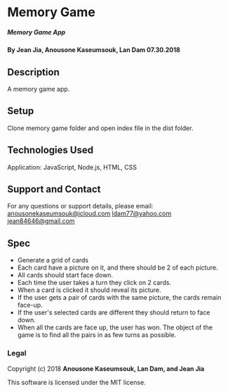 # Memory Game
##### Memory Game App

#### By Jean Jia, Anousone Kaseumsouk, Lan Dam 07.30.2018

## Description

A memory game app.

## Setup

Clone memory game folder and open index file in the dist folder.

## Technologies Used

Application: JavaScript, Node.js, HTML, CSS

## Support and Contact

For any questions or support details, please email:
anousonekaseumsouk@icloud.com
ldam77@yahoo.com
jean84646@gmail.com

## Spec

* Generate a grid of cards
* Each card have a picture on it, and there should be 2 of each picture.
* All cards should start face down.
* Each time the user takes a turn they click on 2 cards.
* When a card is clicked it should reveal its picture.
* If the user gets a pair of cards with the same picture, the cards remain face-up.
* If the user's selected cards are different they should return to face down.
* When all the cards are face up, the user has won. The object of the game is to find all the pairs in as few turns as possible.

### Legal

Copyright (c) 2018 **Anousone Kaseumsouk, Lan Dam, and Jean Jia**

This software is licensed under the MIT license.
